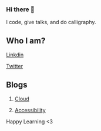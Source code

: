 ### Hi there 👋

I code, give talks, and do calligraphy.

## Who I am?

[Linkdin](https://www.linkedin.com/in/nehha/) 

[Twitter](https://twitter.com/hellonehha) 


## Blogs

1. [Cloud](https://cloudtips.dev/)

2.  [Accessibility](https://a11ytips.dev/)


Happy Learning <3
